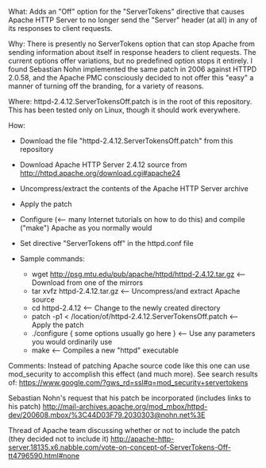 What: Adds an "Off" option for the "ServerTokens" directive that causes Apache HTTP Server to no longer send the "Server" header (at all) in any of its responses to client requests.

Why: There is presently no ServerTokens option that can stop Apache from sending information about itself in response headers to client requests. The current options offer variations, but no predefined option stops it entirely. I found Sebastian Nohn implemented the same patch in 2006 against HTTPD 2.0.58, and the Apache PMC consciously decided to not offer this "easy" a manner of turning off the branding, for a variety of reasons.

Where: httpd-2.4.12.ServerTokensOff.patch is in the root of this repository. This has been tested only on Linux, though it should work everywhere.

How:
- Download the file "httpd-2.4.12.ServerTokensOff.patch" from this repository
- Download Apache HTTP Server 2.4.12 source from http://httpd.apache.org/download.cgi#apache24
- Uncompress/extract the contents of the Apache HTTP Server archive
- Apply the patch
- Configure (<-- many Internet tutorials on how to do this) and compile ("make") Apache as you normally would
- Set directive "ServerTokens off" in the httpd.conf file

- Sample commands:
    - wget http://psg.mtu.edu/pub/apache/httpd/httpd-2.4.12.tar.gz <-- Download from one of the mirrors
    - tar xvfz httpd-2.4.12.tar.gz                                 <-- Uncompress/and extract Apache source
    - cd httpd-2.4.12                                              <-- Change to the newly created directory
    - patch -p1 < /location/of/httpd-2.4.12.ServerTokensOff.patch  <-- Apply the patch
    - ./configure { some options usually go here }                 <-- Use any parameters you would ordinarily use
    - make                                                         <-- Compiles a new "httpd" executable

Comments: Instead of patching Apache source code like this one can use mod_security to accomplish this effect
(and much more). See search results of: https://www.google.com/?gws_rd=ssl#q=mod_security+servertokens

Sebastian Nohn's request that his patch be incorporated (includes links to his patch) 
http://mail-archives.apache.org/mod_mbox/httpd-dev/200608.mbox/%3C44D03F79.2030303@nohn.net%3E

Thread of Apache team discussing whether or not to include the patch (they decided not to include it)
http://apache-http-server.18135.x6.nabble.com/vote-on-concept-of-ServerTokens-Off-tt4796590.html#none


